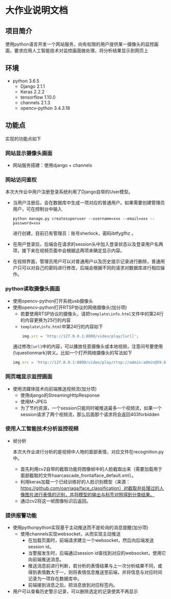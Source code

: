 # 大作业说明文档

## 项目简介
使用python语言开发一个网站服务，向有权限的用户提供某一摄像头的监控画面，要求应用人工智能技术对监控画面做处理，将分析结果显示到网页上

## 环境
* python 3.6.5
    - Django 2.1.1
    - Keras 2.2.2
    - tensorflow 1.10.0
    - channels 2.1.3
    - opencv-python 3.4.3.18

## 功能点
实现的功能点如下
### 网站显示摄像头画面
* 网站服务搭建：使用django + channels
### 网站访问鉴权

本次大作业中用户注册登录系统利用了Django自带的User模型。

* 当用户注册后，会在数据库中生成一项对应的普通用户。如果需要创建管理员用户，可在控制台中输入

  ```
  python manage.py createsuperuser --username=xxx --email=xxx --password=xxx
  ```

  进行创建，目前已有管理员：账号sherlock，密码ibtfygfhz 。

* 在用户登录后，后端会在请求的session头中加入登录状态以及登录用户名两项，接下来在视频页面中会根据这两项来确定显示内容。
* 在视频界面，管理员用户可以对普通用户以及历史提示记录进行删除，普通用户只可以对自己的密码进行修改，后端会根据不同的请求对数据库进行相应操作。

### python读取摄像头画面

* 使用opencv-python打开系统usb摄像头
* 使用opencv-python打开RTSP协议的网络摄像头(加分项)
    - 若要使用RTSP协议的摄像头，请把`template\info.html`文件中的第24行的内容更换为25行的内容
    - `template\info.html`中第24行的内容如下
    ```JavaScript
        img.src = 'http://127.0.0.1:8000/video/play/[url]';
    ```
    通过修改`[url]`中的内容，可以播放任意摄像头或本地视频，注意问号要使用{\questionmark}转义。比如一个打开网络摄像头的写法如下
    ```JavaScript
    img.src = 'http://127.0.0.1:8000/video/play/rtsp://admin:admin@59.66.68.38:554/cam/realmonitor{\questionmark}channel=1&subtype=0';
    ```

### 网页端显示监控画面
* 使用流媒体技术向前端推送视频流(加分项)
    - 使用django的StreamingHttpResponse
    - 使用M-JPEG
    - 为了节约资源，一个session只能同时被推送最多一个视频流，如果一个session请求了两个视频流，那么后面那个请求将会返回403forbidden
### 使用人工智能技术分析监控视频

* 帧分析

  本次大作业进行分析的是视频中人物的面部表情，对应文件在recognition.py中。

  * 首先利用cv2自带的截取功能将图像帧中的人脸截取出来（需要加载用于面部截取的文件haarcascade_frontalface_default.xml）。
  * 利用keras加载一个已经训练好的人脸识别模型（来源：https://github.com/oarriaga/face_classification）对截取并处理过的人像图片进行表情的识别，并将模型的输出与标签对照得到分类结果。
  * 通过cv2将这一帧图像标识后返回。

### 提供报警功能
* 使用pythonpython实现基于主动推送而不是轮询的消息提醒(加分项)
    - 使用channels实现websocket，从而实现主动推送
        - 在加载页面时，前端请求建立一个websocket，然后向后端发送session id。
        - 当警报发生时，后端通过session id查找到对应的websocket，使用它向前端推送消息。
        - 推送消息前进行判断，若分析的表情结果与上一次分析结果不同，或得到表情数大于一，则将表情信息推送至前端，并将信息与对应时间记录为一项存在数据库中。
        - 前端接到消息之后，把消息放到对应标签内。
* 用户可以查看历史警示记录，可以删除选定的记录使其不再显示
